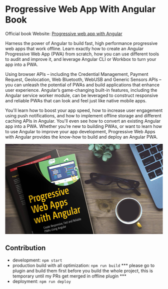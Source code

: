 # Progressive Web App With Angular Book

Official book Website: [Progressive web app with Angular](https://pwawithangular.com)

Harness the power of Angular to build fast, high performance progressive web apps that work offline. Learn exactly how to create an Angular Progressive Web App (PWA) from scratch, how you can use different tools to audit and improve it, and leverage Angular CLI or Workbox to turn your app into a PWA.

Using browser APIs – including the Credential Management, Payment Request, Geolocation, Web Bluetooth, WebUSB and Generic Sensors APIs – you can unleash the potential of PWAs and build applications that enhance user experience. Angular’s game-changing built-in features, including the Angular service worker module, can be leveraged to construct responsive and reliable PWAs that can look and feel just like native mobile apps.

You'll learn how to boost your app speed, how to increase user engagement using push notifications, and how to implement offline storage and different caching APIs in Angular. You'll even see how to convert an existing Angular app into a PWA. Whether you’re new to building PWAs, or want to learn how to use Angular to improve your app development, Progressive Web Apps with Angular provides the know-how to build and deploy an Angular PWA.

<img src="https://raw.githubusercontent.com/mhadaily/pwawithangular.com/master/static/assets/angular-pwa-book-coffee.jpg">

## Contribution

- development: `npm start`
- production build with all optimization: `npm run build`
*** please go to plugin and build them first before you build the whole project, this is temporary until my PRs get merged in offline plugin ***
- deployment: `npm run deploy`